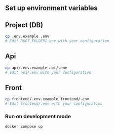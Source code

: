 

## Set up environment variables

## Project (DB)
```bash
cp .env.example .env
# Edit ROOT_FOLDER/.env with your configuration
```

## Api
```bash
cp api/.env.example api/.env
# Edit api/.env with your configuration
```

## Front
```bash
cp frontend/.env.example frontend/.env
# Edit frontend/.env with your configuration
```

### Run on development mode
```bash
docker compose up
```